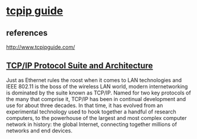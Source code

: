 # **[tcpip guide](http://www.tcpipguide.com/free/index.htm)**

## references

<http://www.tcpipguide.com/>

## **[TCP/IP Protocol Suite and Architecture](http://www.tcpipguide.com/free/t_TCPIPInternetArchitectureandProtocolSuite.htm)**

Just as Ethernet rules the roost when it comes to LAN technologies and IEEE 802.11 is the boss of the wireless LAN world, modern internetworking is dominated by the suite known as TCP/IP. Named for two key protocols of the many that comprise it, TCP/IP has been in continual development and use for about three decades. In that time, it has evolved from an experimental technology used to hook together a handful of research computers, to the powerhouse of the largest and most complex computer network in history: the global Internet, connecting together millions of networks and end devices.
